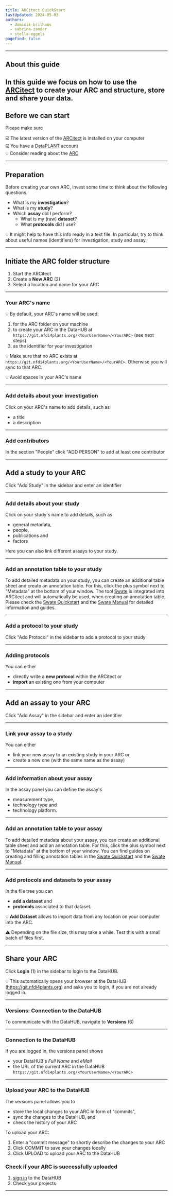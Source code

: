 ```yaml
---
title: ARCitect QuickStart
lastUpdated: 2024-05-03
authors:
  - dominik-brilhaus
  - sabrina-zander
  - stella-eggels
pagefind: false 
---
```


<style>

.container {
  display: flex;
  align-items: center;
  /*justify-content: center;*/
}

</style>

---

## About this guide

In this guide we focus on how to use the [ARCitect](/arcitect) to create your ARC and structure, store and share your data.
---

## Before we can start

Please make sure

☑️ The latest version of the [ARCitect](/arcitect) is installed on your computer  
☑️ You have a [DataPLANT](https://register.nfdi4plants.org) account  
💡 Consider reading about the [ARC](/core-concepts/arc)  

---

## Preparation

Before creating your own ARC, invest some time to think about the following questions. 

- What is my **investigation**?
- What is my **study**?
- Which **assay** did I perform?
  - What is my (raw) **dataset**?
  - What **protocols** did I use?

💡 It might help to have this info ready in a text file. In particular, try to think about useful names (identifiers) for investigation, study and assay.

---

## Initiate the ARC folder structure

1. Start the ARCitect
2. Create a **New ARC** (2)
3. Select a location and name for your ARC

---

### Your ARC's name


💡 By default, your ARC's name will be used:

  1. for the ARC folder on your machine
  2. to create your ARC in the DataHUB at `https://git.nfdi4plants.org/<YourUserName>/<YourARC>` (see next steps)
  3. as the identifier for your investigation

💡 Make sure that no ARC exists at  `https://git.nfdi4plants.org/<YourUserName>/<YourARC>`. Otherwise you will sync to that ARC.

💡 Avoid spaces in your ARC's name


---

### Add details about your investigation

Click on your ARC's name to add details, such as

- a title
- a description


---

### Add contributors

In the section "People" click "ADD PERSON" to add at least one contributor

---

## Add a study to your ARC

Click "Add Study" in the sidebar and enter an identifier

---

### Add details about your study

Click on your study's name to add details, such as

- general metadata,
- people, 
- publications and
- factors

Here you can also link different assays to your study.

---

### Add an annotation table to your study

To add detailed metadata on your study, you can create an additional table sheet and create an annotation table. For this, click the plus symbol next to "Metadata" at the bottom of your window. The tool [Swate](/swate) is integrated into ARCitect and will automatically be used, when creating an annotation table. Please check the [Swate Quickstart](https://nfdi4plants.org/nfdi4plants.knowledgebase/docs/guides/swate_QuickStart.html) and the [Swate Manual](https://nfdi4plants.org/nfdi4plants.knowledgebase/docs/SwateManual/index.html) for detailed information and guides.

---

### Add a protocol to your study

Click "Add Protocol" in the sidebar to add a protocol to your study



---

### Adding protocols

You can either
- directly write a **new protocol** within the ARCitect or
- **import** an existing one from your computer

---

## Add an assay to your ARC


Click "Add Assay" in the sidebar and enter an identifier


---

### Link your assay to a study

You can either
- link your new assay to an existing study in your ARC or
- create a new one (with the same name as the assay)


---

### Add information about your assay

In the assay panel you can define the assay's
   - measurement type,
   - technology type and
   - technology platform.

---

### Add an annotation table to your assay

To add detailed metadata about your assay, you can create an additional table sheet and add an annotation table. For this, click the plus symbol next to "Metadata" at the bottom of your window. You can find guides on creating and filling annotation tables in the [Swate Quickstart](https://nfdi4plants.org/nfdi4plants.knowledgebase/docs/guides/swate_QuickStart.html) and the [Swate Manual](https://nfdi4plants.org/nfdi4plants.knowledgebase/docs/SwateManual/index.html).

---

### Add protocols and datasets to your assay

In the file tree you can

- **add a dataset** and
- **protocols** associated to that dataset.

💡 **Add Dataset** allows to import data from any location on your computer into the ARC.  

⚠️ Depending on the file size, this may take a while. Test this with a small batch of files first.


---

## Share your ARC


Click **Login** (1) in the sidebar to login to the DataHUB.

💡 This automatically opens your browser at the DataHUB (https://git.nfdi4plants.org) and asks you to login, if you are not already logged in.

---

### Versions: Connection to the DataHUB

To communicate with the DataHUB, navigate to **Versions** (6)


---

### Connection to the DataHUB

If you are logged in, the versions panel shows

- your DataHUB's *Full Name* and *eMail*
- the URL of the current ARC in the DataHUB  
  `https://git.nfdi4plants.org/<YourUserName>/<YourARC>`

---

### Upload your ARC to the DataHUB

The versions panel allows you to

- store the local changes to your ARC in form of "commits",
- sync the changes to the DataHUB, and
- check the history of your ARC

To upload your ARC:

  1. Enter a "commit message" to shortly describe the changes to your ARC
  2. Click COMMIT to save your changes locally
  3. Click UPLOAD to upload your ARC to the DataHUB


### Check if your ARC is successfully uploaded

1. [sign in](https://git.nfdi4plants.org) to the DataHUB
2. Check your projects

---

<!-- 
## Adding sub-folders for your data

add studies and assays according to your needs

---

## Start adding your data to the ARC

Try to place your resources, datasets and protocols for each study and assay in the respective folders.

> 💡 This part will likely require some iteration. 🗣️ Talk to us.
>
> - You might need to add new studies and assays or revise your overall structure during the process
> - Sometimes you might not immediately find a suitable position for your data
> -->
